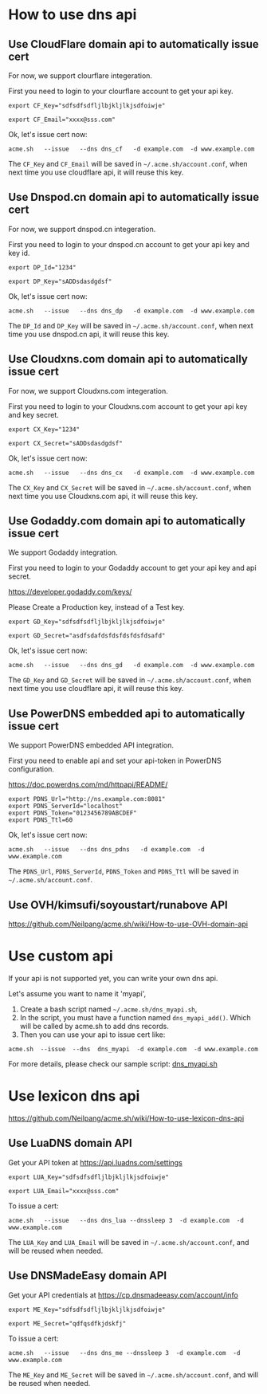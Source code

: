 # How to use dns api

## Use CloudFlare domain api to automatically issue cert

For now, we support clourflare integeration.

First you need to login to your clourflare account to get your api key.

```
export CF_Key="sdfsdfsdfljlbjkljlkjsdfoiwje"

export CF_Email="xxxx@sss.com"

```

Ok, let's issue cert now:
```
acme.sh   --issue   --dns dns_cf   -d example.com  -d www.example.com
```

The `CF_Key` and `CF_Email`  will be saved in `~/.acme.sh/account.conf`, when next time you use cloudflare api, it will reuse this key.



## Use Dnspod.cn domain api to automatically issue cert

For now, we support dnspod.cn integeration.

First you need to login to your dnspod.cn account to get your api key and key id.

```
export DP_Id="1234"

export DP_Key="sADDsdasdgdsf"

```

Ok, let's issue cert now:
```
acme.sh   --issue   --dns dns_dp   -d example.com  -d www.example.com
```

The `DP_Id` and `DP_Key`  will be saved in `~/.acme.sh/account.conf`, when next time you use dnspod.cn api, it will reuse this key.


## Use Cloudxns.com domain api to automatically issue cert

For now, we support Cloudxns.com integeration.

First you need to login to your Cloudxns.com account to get your api key and key secret.

```
export CX_Key="1234"

export CX_Secret="sADDsdasdgdsf"

```

Ok, let's issue cert now:
```
acme.sh   --issue   --dns dns_cx   -d example.com  -d www.example.com
```

The `CX_Key` and `CX_Secret`  will be saved in `~/.acme.sh/account.conf`, when next time you use Cloudxns.com api, it will reuse this key.


## Use Godaddy.com domain api to automatically issue cert

We support Godaddy integration.

First you need to login to your Godaddy account to get your api key and api secret.

https://developer.godaddy.com/keys/

Please Create a Production key, instead of a Test key.


```
export GD_Key="sdfsdfsdfljlbjkljlkjsdfoiwje"

export GD_Secret="asdfsdafdsfdsfdsfdsfdsafd"

```

Ok, let's issue cert now:
```
acme.sh   --issue   --dns dns_gd   -d example.com  -d www.example.com
```

The `GD_Key` and `GD_Secret`  will be saved in `~/.acme.sh/account.conf`, when next time you use cloudflare api, it will reuse this key.

## Use PowerDNS embedded api to automatically issue cert

We support PowerDNS embedded API integration.

First you need to enable api and set your api-token in PowerDNS configuration.

https://doc.powerdns.com/md/httpapi/README/

```
export PDNS_Url="http://ns.example.com:8081"
export PDNS_ServerId="localhost"
export PDNS_Token="0123456789ABCDEF"
export PDNS_Ttl=60

```

Ok, let's issue cert now:
```
acme.sh   --issue   --dns dns_pdns   -d example.com  -d www.example.com
```

The `PDNS_Url`, `PDNS_ServerId`, `PDNS_Token` and `PDNS_Ttl` will be saved in `~/.acme.sh/account.conf`.

## Use OVH/kimsufi/soyoustart/runabove API

https://github.com/Neilpang/acme.sh/wiki/How-to-use-OVH-domain-api

# Use custom api

If your api is not supported yet,  you can write your own dns api.

Let's assume you want to name it 'myapi',

1. Create a bash script named  `~/.acme.sh/dns_myapi.sh`,
2. In the script, you must have a function named `dns_myapi_add()`. Which will be called by acme.sh to add dns records.
3. Then you can use your api to issue cert like:

```
acme.sh  --issue  --dns  dns_myapi  -d example.com  -d www.example.com
```

For more details, please check our sample script: [dns_myapi.sh](dns_myapi.sh)

# Use lexicon dns api

https://github.com/Neilpang/acme.sh/wiki/How-to-use-lexicon-dns-api

## Use LuaDNS domain API

Get your API token at https://api.luadns.com/settings

```
export LUA_Key="sdfsdfsdfljlbjkljlkjsdfoiwje"

export LUA_Email="xxxx@sss.com"

```

To issue a cert:
```
acme.sh   --issue   --dns dns_lua --dnssleep 3  -d example.com  -d www.example.com
```

The `LUA_Key` and `LUA_Email`  will be saved in `~/.acme.sh/account.conf`, and will be reused when needed.

## Use DNSMadeEasy domain API

Get your API credentials at https://cp.dnsmadeeasy.com/account/info

```
export ME_Key="sdfsdfsdfljlbjkljlkjsdfoiwje"

export ME_Secret="qdfqsdfkjdskfj"

```

To issue a cert:
```
acme.sh   --issue   --dns dns_me --dnssleep 3  -d example.com  -d www.example.com
```

The `ME_Key` and `ME_Secret`  will be saved in `~/.acme.sh/account.conf`, and will be reused when needed.



